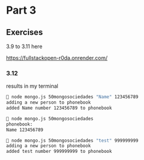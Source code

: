 # Part 3

## Exercises

3.9 to 3.11 here

https://fullstackopen-r0da.onrender.com/

### 3.12

results in my terminal

```sh
 node mongo.js 50mongosociedades "Name" 123456789
adding a new person to phonebook
added Name number 123456789 to phonebook

 node mongo.js 50mongosociedades
phonebook:
Name 123456789

 node mongo.js 50mongosociedades "test" 999999999
adding a new person to phonebook
added test number 999999999 to phonebook
```

##
